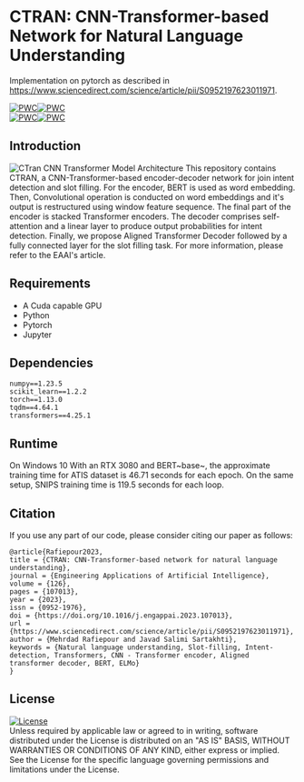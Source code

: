 # CTRAN: CNN-Transformer-based Network for Natural Language Understanding
Implementation on pytorch as described in <https://www.sciencedirect.com/science/article/pii/S0952197623011971>.

[![PWC](https://img.shields.io/endpoint.svg?url=https://paperswithcode.com/badge/ctran-cnn-transformer-based-network-for/intent-detection-on-snips)](https://paperswithcode.com/sota/intent-detection-on-snips?p=ctran-cnn-transformer-based-network-for)[![PWC](https://img.shields.io/endpoint.svg?url=https://paperswithcode.com/badge/ctran-cnn-transformer-based-network-for/slot-filling-on-snips)](https://paperswithcode.com/sota/slot-filling-on-snips?p=ctran-cnn-transformer-based-network-for) <br>
[![PWC](https://img.shields.io/endpoint.svg?url=https://paperswithcode.com/badge/ctran-cnn-transformer-based-network-for/slot-filling-on-atis)](https://paperswithcode.com/sota/slot-filling-on-atis?p=ctran-cnn-transformer-based-network-for)[![PWC](https://img.shields.io/endpoint.svg?url=https://paperswithcode.com/badge/ctran-cnn-transformer-based-network-for/intent-detection-on-atis)](https://paperswithcode.com/sota/intent-detection-on-atis?p=ctran-cnn-transformer-based-network-for)
## Introduction
![CTran CNN Transformer Model Architecture](https://github.com/rafiep/CTran/raw/main/.images/ctran.png)
This repository contains CTRAN, a CNN-Transformer-based encoder-decoder network for join intent detection and slot filling. For the encoder, BERT is used as word embedding. Then, Convolutional operation is conducted on word embeddings and it's output is restructured using window feature sequence. The final part of the encoder is stacked Transformer encoders. The decoder comprises self-attention and a linear layer to produce output probabilities for intent detection. Finally, we propose Aligned Transformer Decoder followed by a fully connected layer for the slot filling task. For more information, please refer to the EAAI's article.
## Requirements
- A Cuda capable GPU
- Python
- Pytorch
- Jupyter

## Dependencies
```
numpy==1.23.5
scikit_learn==1.2.2
torch==1.13.0
tqdm==4.64.1
transformers==4.25.1
```
## Runtime
On Windows 10 With an RTX 3080 and BERT~base~, the approximate training time for ATIS dataset is 46.71 seconds for each epoch.
On the same setup, SNIPS training time is 119.5 seconds for each loop.
## Citation
If you use any part of our code, please consider citing our paper as follows:
```
@article{Rafiepour2023,
title = {CTRAN: CNN-Transformer-based network for natural language understanding},
journal = {Engineering Applications of Artificial Intelligence},
volume = {126},
pages = {107013},
year = {2023},
issn = {0952-1976},
doi = {https://doi.org/10.1016/j.engappai.2023.107013},
url = {https://www.sciencedirect.com/science/article/pii/S0952197623011971},
author = {Mehrdad Rafiepour and Javad Salimi Sartakhti},
keywords = {Natural language understanding, Slot-filling, Intent-detection, Transformers, CNN - Transformer encoder, Aligned transformer decoder, BERT, ELMo}
}
```

## License
 [![License](https://img.shields.io/badge/License-Apache_2.0-blue.svg)](https://opensource.org/licenses/Apache-2.0)<br>
   Unless required by applicable law or agreed to in writing, software
   distributed under the License is distributed on an "AS IS" BASIS,
   WITHOUT WARRANTIES OR CONDITIONS OF ANY KIND, either express or implied.
   See the License for the specific language governing permissions and
   limitations under the License.

